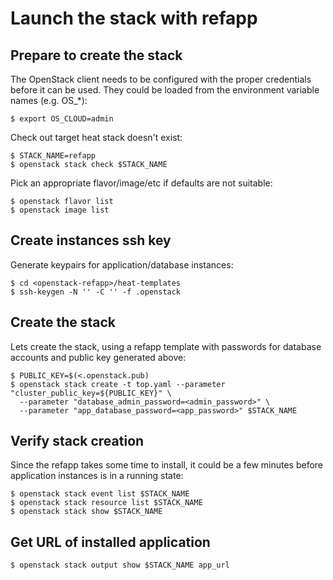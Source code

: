 # Launch the stack with refapp

## Prepare to create the stack
The OpenStack client needs to be configured with the proper credentials
before it can be used. They could be loaded from the environment variable names
(e.g. OS_*):

    $ export OS_CLOUD=admin

Check out target heat stack doesn't exist:

    $ STACK_NAME=refapp
    $ openstack stack check $STACK_NAME

Pick an appropriate flavor/image/etc if defaults are not suitable:

    $ openstack flavor list
    $ openstack image list

## Create instances ssh key
Generate keypairs for application/database instances:

    $ cd <openstack-refapp>/heat-templates
    $ ssh-keygen -N '' -C '' -f .openstack

## Create the stack
Lets create the stack, using a refapp template with passwords for database
accounts and public key generated above:

    $ PUBLIC_KEY=$(<.openstack.pub)
    $ openstack stack create -t top.yaml --parameter "cluster_public_key=${PUBLIC_KEY}" \
      --parameter "database_admin_password=<admin_password>" \
      --parameter "app_database_password=<app_password>" $STACK_NAME

## Verify stack creation

Since the refapp takes some time to install, it could be a few minutes before
application instances is in a running state:

    $ openstack stack event list $STACK_NAME
    $ openstack stack resource list $STACK_NAME
    $ openstack stack show $STACK_NAME

## Get URL of installed application

    $ openstack stack output show $STACK_NAME app_url
